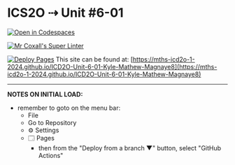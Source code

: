 # ICS2O ⇢ Unit #6-01

[![Open in Codespaces](https://classroom.github.com/assets/launch-codespace-2972f46106e565e64193e422d61a12cf1da4916b45550586e14ef0a7c637dd04.svg)](https://classroom.github.com/open-in-codespaces?assignment_repo_id=19493706)

[![Mr Coxall's Super Linter](https://github.com/mths-icd2o-1-2024/ICD2O-Unit-6-01-Kyle-Mathew-Magnaye8/workflows/Mr%20Coxall's%20Super%20Linter/badge.svg)](https://github.com/mths-icd2o-1-2024/ICD2O-Unit-6-01-Kyle-Mathew-Magnaye8/actions)

[![Deploy Pages](https://github.com/MTHS-ICD2O-1-2024/ICD2O-Unit-6-01-Kyle-Mathew-Magnaye8/workflows/Deploy%20Pages/badge.svg)](https://github.com/MTHS-ICD2O-1-2024/ICD2O-Unit-6-01-Kyle-Mathew-Magnaye8/actions)
This site can be found at: [https://mths-icd2o-1-2024.github.io/ICD2O-Unit-6-01-Kyle-Mathew-Magnaye8](https://mths-icd2o-1-2024.github.io/ICD2O-Unit-6-01-Kyle-Mathew-Magnaye8)

---

**NOTES ON INITIAL LOAD:**
- remember to goto on the menu bar:
  - File
  - Go to Repository
  - ⚙ Settings
  - 🗔 Pages
    - then from the "Deploy from a branch ▼" button, select "GitHub Actions"
